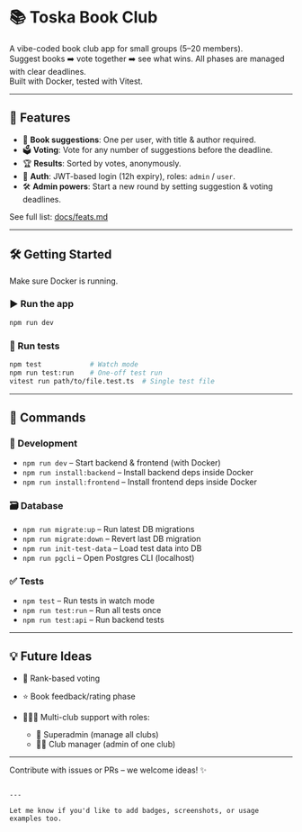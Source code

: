 # 📚 Toska Book Club

A vibe-coded book club app for small groups (5–20 members).  
Suggest books ➡️ vote together ➡️ see what wins. All phases are managed with clear deadlines.  
Built with Docker, tested with Vitest.

---

## 🚀 Features

- 🧾 **Book suggestions**: One per user, with title & author required.
- 🗳️ **Voting**: Vote for any number of suggestions before the deadline.
- 🏆 **Results**: Sorted by votes, anonymously.
- 🔐 **Auth**: JWT-based login (12h expiry), roles: `admin` / `user`.
- 🛠️ **Admin powers**: Start a new round by setting suggestion & voting deadlines.

See full list: [docs/feats.md](docs/feats.md)

---

## 🛠️ Getting Started

Make sure Docker is running.

### ▶️ Run the app

```bash
npm run dev
```

### 🧪 Run tests

```bash
npm test            # Watch mode
npm run test:run    # One-off test run
vitest run path/to/file.test.ts  # Single test file
```

---

## 🧰 Commands

### 🔄 Development

- `npm run dev` – Start backend & frontend (with Docker)
- `npm run install:backend` – Install backend deps inside Docker
- `npm run install:frontend` – Install frontend deps inside Docker

### 🗃️ Database

- `npm run migrate:up` – Run latest DB migrations
- `npm run migrate:down` – Revert last DB migration
- `npm run init-test-data` – Load test data into DB
- `npm run pgcli` – Open Postgres CLI (localhost)

### ✅ Tests

- `npm test` – Run tests in watch mode
- `npm run test:run` – Run all tests once
- `npm run test:api` – Run backend tests

---

## 💡 Future Ideas

- 🔢 Rank-based voting
- ⭐ Book feedback/rating phase
- 🧑‍🤝‍🧑 Multi-club support with roles:

  - 🧙 Superadmin (manage all clubs)
  - 👩‍💼 Club manager (admin of one club)

---

Contribute with issues or PRs – we welcome ideas! ✨

```

---

Let me know if you'd like to add badges, screenshots, or usage examples too.

```
